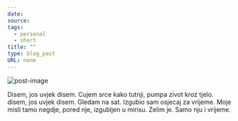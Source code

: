 ```yaml
---
date: 
source: 
tags:
  - personal
  - short
title: ""
type: blog_post
URL: none
---
```


![post-image](/assets/images/izgubljen-u-vremenu.jpeg)

Disem, jos uvjek disem. Cujem srce kako tutnji, pumpa zivot kroz tjelo. disem, jos uvjek disem. Gledam na sat. Izgubio sam osjecaj za vrijeme. Moje misli tamo negdje, pored nje, izgubljen u mirisu. Zelim je. Samo nju i vrijeme.
